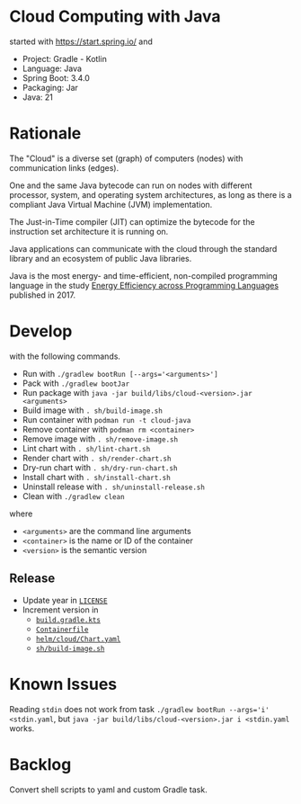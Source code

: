 # Cloud Computing with Java

started with https://start.spring.io/ and

- Project: Gradle - Kotlin
- Language: Java
- Spring Boot: 3.4.0
- Packaging: Jar
- Java: 21

# Rationale

The "Cloud" is a diverse set (graph) of computers (nodes)
with communication links (edges).

One and the same Java bytecode can run on nodes with different processor,
system, and operating system architectures,
as long as there is a compliant Java Virtual Machine (JVM) implementation.

The Just-in-Time compiler (JIT) can optimize the bytecode for the instruction set architecture it is running on.

Java applications can communicate with the cloud through the standard library
and an ecosystem of public Java libraries.

Java is the most energy- and time-efficient, non-compiled programming language
in the study [Energy Efficiency across Programming Languages](https://sites.google.com/view/energy-efficiency-languages)
published in 2017.

# Develop

with the following commands.

- Run with `./gradlew bootRun [--args='<arguments>']`
- Pack with `./gradlew bootJar`
- Run package with `java -jar build/libs/cloud-<version>.jar <arguments>`
- Build image with `. sh/build-image.sh`
- Run container with `podman run -t cloud-java`
- Remove container with `podman rm <container>`
- Remove image with `. sh/remove-image.sh`
- Lint chart with `. sh/lint-chart.sh`
- Render chart with `. sh/render-chart.sh`
- Dry-run chart with `. sh/dry-run-chart.sh`
- Install chart with `. sh/install-chart.sh`
- Uninstall release with `. sh/uninstall-release.sh`
- Clean with `./gradlew clean`

where
- `<arguments>` are the command line arguments
- `<container>` is the name or ID of the container
- `<version>` is the semantic version

## Release

- Update year in [`LICENSE`](LICENSE)
- Increment version in
  - [`build.gradle.kts`](build.gradle.kts)
  - [`Containerfile`](Containerfile)
  - [`helm/cloud/Chart.yaml`](helm/cloud/Chart.yaml)
  - [`sh/build-image.sh`](sh/build-image.sh)

# Known Issues

Reading `stdin` does not work from task `./gradlew bootRun --args='i' <stdin.yaml`,
but `java -jar build/libs/cloud-<version>.jar i <stdin.yaml` works.

# Backlog

Convert shell scripts to yaml and custom Gradle task.
